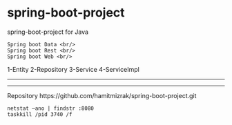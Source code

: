 # spring-boot-project
spring-boot-project for Java
```
Spring boot Data <br/>
Spring boot Rest <br/>
Spring boot Web <br/>
```
1-Entity
2-Repository
3-Service
4-ServiceImpl
<hr/>
<hr/>
Repository https://github.com/hamitmizrak/spring-boot-project.git


````
netstat –ano | findstr :8080
taskkill /pid 3740 /f